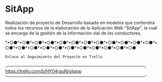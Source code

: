 # SitApp
Realización de proyecto de Desarrollo basado en modelos que contendrá todos los recursos de la elaboración de la Aplicación Web "SitApp", la cual se encarga de la gestión de la información vial de los conductores.

°•○●°•○●°•○●°•○●°•○●°•○●°•○●°•○●°•○●°•○●°•○●°•○●°•○●°•○●°•○●°•○●°•○●°•○●°•○●°•○●°•○●°•○●°•○●

    Enlace al Seguimiento del Proyecto en Trello
  ◞─────────────────────────────────────────────◟
        https://trello.com/b/HY04rauN/sitapp
  ◝─────────────────────────────────────────────◜

